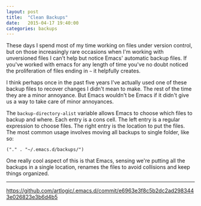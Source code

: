```yaml
---
layout: post
title:  "Clean Backups"
date:   2015-04-17 19:40:00
categories: backups
---
```


These days I spend most of my time working on files under version control, but on those increasingly rare occasions when I'm working with unversioned files I can't help but notice Emacs' automatic backup files. If you've worked with emacs for any length of time you've no doubt noticed the proliferation of files ending in `~` it helpfully creates.

I think perhaps once in the past five years I've actually used one of these backup files to recover changes I didn't mean to make. The rest of the time they are a minor annoyance. But Emacs wouldn't be Emacs if it didn't give us a way to take care of minor annoyances.

The `backup-directory-alist` variable allows Emacs to choose which files to backup and where. Each entry is a cons cell. The left entry is a regular expression to choose files. The right entry is the location to put the files. The most common usage involves moving all backups to single folder, like so:

```
("." . "~/.emacs.d/backups/")
```

One really cool aspect of this is that Emacs, sensing we're putting all the backups in a single location, renames the files to avoid collisions and keep things organized.

***

https://github.com/artlogic/.emacs.d/commit/e6963e3f8c5b2dc2ad2983443e026823e3b6d4b5
